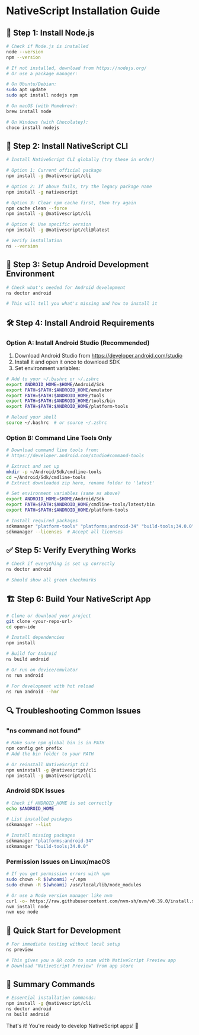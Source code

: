 # NativeScript Installation Guide

## 🚀 **Step 1: Install Node.js**
```bash
# Check if Node.js is installed
node --version
npm --version

# If not installed, download from https://nodejs.org/
# Or use a package manager:

# On Ubuntu/Debian:
sudo apt update
sudo apt install nodejs npm

# On macOS (with Homebrew):
brew install node

# On Windows (with Chocolatey):
choco install nodejs
```

## 🔧 **Step 2: Install NativeScript CLI**
```bash
# Install NativeScript CLI globally (try these in order)

# Option 1: Current official package
npm install -g @nativescript/cli

# Option 2: If above fails, try the legacy package name
npm install -g nativescript

# Option 3: Clear npm cache first, then try again
npm cache clean --force
npm install -g @nativescript/cli

# Option 4: Use specific version
npm install -g @nativescript/cli@latest

# Verify installation
ns --version
```

## 📱 **Step 3: Setup Android Development Environment**
```bash
# Check what's needed for Android development
ns doctor android

# This will tell you what's missing and how to install it
```

## 🛠️ **Step 4: Install Android Requirements**

### **Option A: Install Android Studio (Recommended)**
1. Download Android Studio from https://developer.android.com/studio
2. Install it and open it once to download SDK
3. Set environment variables:

```bash
# Add to your ~/.bashrc or ~/.zshrc
export ANDROID_HOME=$HOME/Android/Sdk
export PATH=$PATH:$ANDROID_HOME/emulator
export PATH=$PATH:$ANDROID_HOME/tools
export PATH=$PATH:$ANDROID_HOME/tools/bin
export PATH=$PATH:$ANDROID_HOME/platform-tools

# Reload your shell
source ~/.bashrc  # or source ~/.zshrc
```

### **Option B: Command Line Tools Only**
```bash
# Download command line tools from:
# https://developer.android.com/studio#command-tools

# Extract and set up
mkdir -p ~/Android/Sdk/cmdline-tools
cd ~/Android/Sdk/cmdline-tools
# Extract downloaded zip here, rename folder to 'latest'

# Set environment variables (same as above)
export ANDROID_HOME=$HOME/Android/Sdk
export PATH=$PATH:$ANDROID_HOME/cmdline-tools/latest/bin
export PATH=$PATH:$ANDROID_HOME/platform-tools

# Install required packages
sdkmanager "platform-tools" "platforms;android-34" "build-tools;34.0.0"
sdkmanager --licenses  # Accept all licenses
```

## ✅ **Step 5: Verify Everything Works**
```bash
# Check if everything is set up correctly
ns doctor android

# Should show all green checkmarks
```

## 🏗️ **Step 6: Build Your NativeScript App**
```bash
# Clone or download your project
git clone <your-repo-url>
cd open-ide

# Install dependencies
npm install

# Build for Android
ns build android

# Or run on device/emulator
ns run android

# For development with hot reload
ns run android --hmr
```

## 🔍 **Troubleshooting Common Issues**

### **"ns command not found"**
```bash
# Make sure npm global bin is in PATH
npm config get prefix
# Add the bin folder to your PATH

# Or reinstall NativeScript CLI
npm uninstall -g @nativescript/cli
npm install -g @nativescript/cli
```

### **Android SDK Issues**
```bash
# Check if ANDROID_HOME is set correctly
echo $ANDROID_HOME

# List installed packages
sdkmanager --list

# Install missing packages
sdkmanager "platforms;android-34"
sdkmanager "build-tools;34.0.0"
```

### **Permission Issues on Linux/macOS**
```bash
# If you get permission errors with npm
sudo chown -R $(whoami) ~/.npm
sudo chown -R $(whoami) /usr/local/lib/node_modules

# Or use a Node version manager like nvm
curl -o- https://raw.githubusercontent.com/nvm-sh/nvm/v0.39.0/install.sh | bash
nvm install node
nvm use node
```

## 📱 **Quick Start for Development**
```bash
# For immediate testing without local setup
ns preview

# This gives you a QR code to scan with NativeScript Preview app
# Download "NativeScript Preview" from app store
```

## 🎯 **Summary Commands**
```bash
# Essential installation commands:
npm install -g @nativescript/cli
ns doctor android
ns build android
```

That's it! You're ready to develop NativeScript apps! 🚀